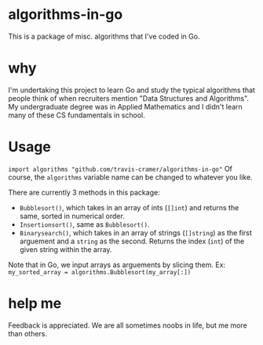 # algorithms-in-go
This is a package of misc. algorithms that I've coded in Go.

# why
I'm undertaking this project to learn Go and study the typical algorithms that people think of when
recruiters mention "Data Structures and Algorithms". My undergraduate degree was in Applied Mathematics and I 
didn't learn many of these CS fundamentals in school.

# Usage

```import algorithms "github.com/travis-cramer/algorithms-in-go"```
Of course, the `algorithms` variable name can be changed to whatever you like.

There are currently 3 methods in this package:
* `Bubblesort()`, which takes in an array of ints (`[]int`) and returns the same, sorted in numerical order.
* `Insertionsort()`, same as `Bubblesort()`.
* `Binarysearch()`, which takes in an array of strings (`[]string`) as the first arguement and a `string` as the 
second. Returns the index (`int`) of the given string within the array.

Note that in Go, we input arrays as arguements by slicing them. Ex:
```my_sorted_array = algorithms.Bubblesort(my_array[:])```

# help me
Feedback is appreciated. We are all sometimes noobs in life, but me more than others.
